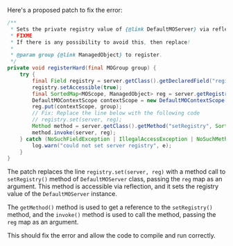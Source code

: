 Here's a proposed patch to fix the error:
```java
/**
 * Sets the private registry value of {@link DefaultMOServer} via reflection.
 * FIXME
 * If there is any possibility to avoid this, then replace!
 *
 * @param group {@link ManagedObject} to register.
 */
private void registerHard(final MOGroup group) {
    try {
        final Field registry = server.getClass().getDeclaredField("registry");
        registry.setAccessible(true);
        final SortedMap<MOScope, ManagedObject> reg = server.getRegistry();
        DefaultMOContextScope contextScope = new DefaultMOContextScope(new OctetString(""), group.getScope());
        reg.put(contextScope, group);
        // Fix: Replace the line below with the following code
        // registry.set(server, reg);
        Method method = server.getClass().getMethod("setRegistry", SortedMap.class);
        method.invoke(server, reg);
    } catch (NoSuchFieldException | IllegalAccessException | NoSuchMethodException | InvocationTargetException e) {
        log.warn("could not set server registry", e);
    }
}
```
The patch replaces the line `registry.set(server, reg)` with a method call to `setRegistry()` method of `DefaultMOServer` class, passing the `reg` map as an argument. This method is accessible via reflection, and it sets the registry value of the `DefaultMOServer` instance.

The `getMethod()` method is used to get a reference to the `setRegistry()` method, and the `invoke()` method is used to call the method, passing the `reg` map as an argument.

This should fix the error and allow the code to compile and run correctly.